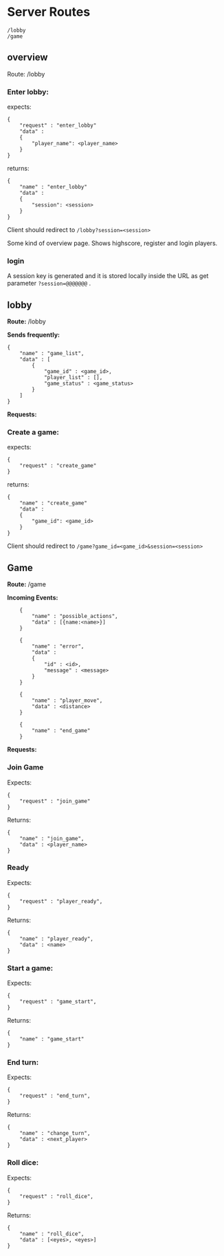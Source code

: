 
# Server Routes
```  
/lobby  
/game
```

## overview
Route: /lobby

### Enter lobby:
expects:

    {
	    "request" : "enter_lobby"
	    "data" : 
        { 
            "player_name": <player_name>
        }
    }
returns:

    {
	    "name" : "enter_lobby"
	    "data" : 
        { 
            "session": <session>
        }
    }

Client should redirect to ```/lobby?session=<session>```

Some kind of overview page. Shows highscore, register and login players. 

### login 
A session key is generated and it is stored locally inside the URL as get parameter `?session=@@@@@@@` .

## lobby 
__Route:__ /lobby

__Sends frequently:__

    {
        "name" : "game_list",
        "data" : [
            {
                "game_id" : <game_id>,
                "player_list" : [],
                "game_status" : <game_status>
            }
        ]
    }

__Requests:__
### Create a game:
expects:

    {
	    "request" : "create_game"
    }
returns:

    {
	    "name" : "create_game"
	    "data" : 
        { 
            "game_id": <game_id>
        }
    }

Client should redirect to ```/game?game_id=<game_id>&session=<session>```

## Game
__Route:__ /game

__Incoming Events:__
```
    {
        "name" : "possible_actions",
        "data" : [{name:<name>}]
    }
```
```
    {
        "name" : "error",
        "data" : 
        {
            "id" : <id>,
            "message" : <message>
        }
    }
```
```
    {
        "name" : "player_move",
        "data" : <distance>
    }
```
```
    {
        "name" : "end_game"
    }
```

__Requests:__
### Join Game
Expects:

    {
	    "request" : "join_game"
    }

Returns:

    {
        "name" : "join_game", 
        "data" : <player_name>
    }
### Ready
Expects:

    {
	    "request" : "player_ready", 
    }

Returns:

    {
        "name" : "player_ready", 
        "data" : <name>
    }

### Start a game:
Expects:

    {
	    "request" : "game_start", 
    }

Returns:

    {
	    "name" : "game_start" 
    }

### End turn:
Expects:

    {
	    "request" : "end_turn", 
    }

Returns:

    {
        "name" : "change_turn",
        "data" : <next_player> 
    }

### Roll dice:
Expects:

    {
	    "request" : "roll_dice", 
    }

Returns:

    {
        "name" : "roll_dice",
        "data" : [<eyes>, <eyes>]
    }
